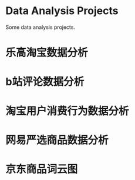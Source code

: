 # Data Analysis Projects
Some data analysis projects.

# 乐高淘宝数据分析
# b站评论数据分析
# 淘宝用户消费行为数据分析

# 网易严选商品数据分析
# 京东商品词云图


